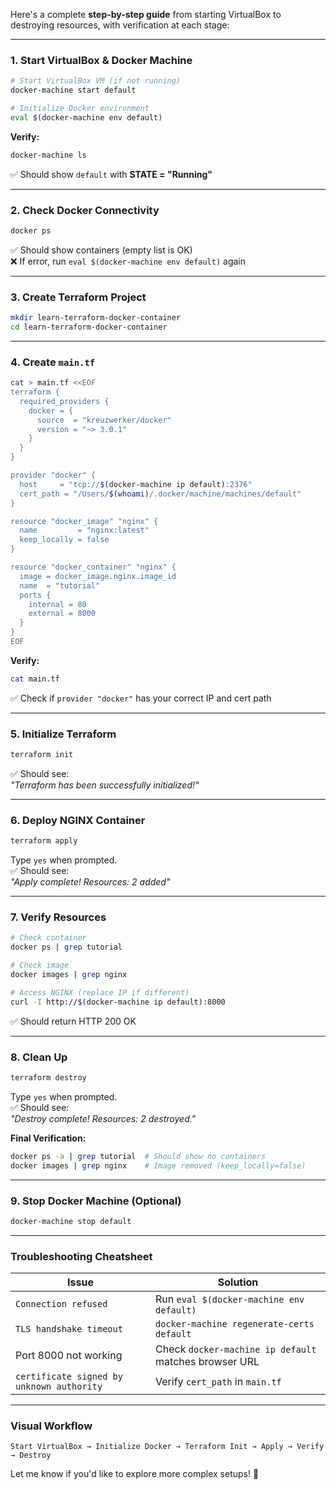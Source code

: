 Here's a complete **step-by-step guide** from starting VirtualBox to destroying resources, with verification at each stage:

---

### **1. Start VirtualBox & Docker Machine**
```bash
# Start VirtualBox VM (if not running)
docker-machine start default

# Initialize Docker environment
eval $(docker-machine env default)
```

**Verify:**
```bash
docker-machine ls
```
✅ Should show `default` with **STATE = "Running"**

---

### **2. Check Docker Connectivity**
```bash
docker ps
```
✅ Should show containers (empty list is OK)  
❌ If error, run `eval $(docker-machine env default)` again

---

### **3. Create Terraform Project**
```bash
mkdir learn-terraform-docker-container
cd learn-terraform-docker-container
```

---

### **4. Create `main.tf`**
```bash
cat > main.tf <<EOF
terraform {
  required_providers {
    docker = {
      source  = "kreuzwerker/docker"
      version = "~> 3.0.1"
    }
  }
}

provider "docker" {
  host     = "tcp://$(docker-machine ip default):2376"
  cert_path = "/Users/$(whoami)/.docker/machine/machines/default"
}

resource "docker_image" "nginx" {
  name         = "nginx:latest"
  keep_locally = false
}

resource "docker_container" "nginx" {
  image = docker_image.nginx.image_id
  name  = "tutorial"
  ports {
    internal = 80
    external = 8000
  }
}
EOF
```

**Verify:**
```bash
cat main.tf
```
✅ Check if `provider "docker"` has your correct IP and cert path

---

### **5. Initialize Terraform**
```bash
terraform init
```
✅ Should see:  
*"Terraform has been successfully initialized!"*

---

### **6. Deploy NGINX Container**
```bash
terraform apply
```
Type `yes` when prompted.  
✅ Should see:  
*"Apply complete! Resources: 2 added"*

---

### **7. Verify Resources**
```bash
# Check container
docker ps | grep tutorial

# Check image
docker images | grep nginx

# Access NGINX (replace IP if different)
curl -I http://$(docker-machine ip default):8000
```
✅ Should return HTTP 200 OK

---

### **8. Clean Up**
```bash
terraform destroy
```
Type `yes` when prompted.  
✅ Should see:  
*"Destroy complete! Resources: 2 destroyed."*

**Final Verification:**
```bash
docker ps -a | grep tutorial  # Should show no containers
docker images | grep nginx    # Image removed (keep_locally=false)
```

---

### **9. Stop Docker Machine (Optional)**
```bash
docker-machine stop default
```

---

### **Troubleshooting Cheatsheet**
| Issue | Solution |
|-------|----------|
| `Connection refused` | Run `eval $(docker-machine env default)` |
| `TLS handshake timeout` | `docker-machine regenerate-certs default` |
| Port 8000 not working | Check `docker-machine ip default` matches browser URL |
| `certificate signed by unknown authority` | Verify `cert_path` in `main.tf` |

---

### **Visual Workflow**
```
Start VirtualBox → Initialize Docker → Terraform Init → Apply → Verify → Destroy
```

Let me know if you'd like to explore more complex setups! 🐳